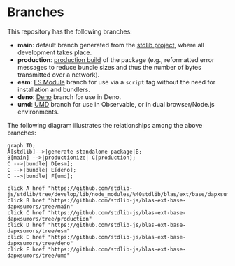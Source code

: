 <!--

@license Apache-2.0

Copyright (c) 2022 The Stdlib Authors.

Licensed under the Apache License, Version 2.0 (the "License");
you may not use this file except in compliance with the License.
You may obtain a copy of the License at

    http://www.apache.org/licenses/LICENSE-2.0

Unless required by applicable law or agreed to in writing, software
distributed under the License is distributed on an "AS IS" BASIS,
WITHOUT WARRANTIES OR CONDITIONS OF ANY KIND, either express or implied.
See the License for the specific language governing permissions and
limitations under the License.

-->

# Branches

This repository has the following branches:

-   **main**: default branch generated from the [stdlib project][stdlib-url], where all development takes place.
-   **production**: [production build][production-url] of the package (e.g., reformatted error messages to reduce bundle sizes and thus the number of bytes transmitted over a network).
-   **esm**: [ES Module][esm-url] branch for use via a `script` tag without the need for installation and bundlers.
-   **deno**: [Deno][deno-url] branch for use in Deno.
-   **umd**: [UMD][umd-url] branch for use in Observable, or in dual browser/Node.js environments.

The following diagram illustrates the relationships among the above branches:

```mermaid
graph TD;
A[stdlib]-->|generate standalone package|B;
B[main] -->|productionize| C[production];
C -->|bundle| D[esm];
C -->|bundle| E[deno];
C -->|bundle| F[umd];

click A href "https://github.com/stdlib-js/stdlib/tree/develop/lib/node_modules/%40stdlib/blas/ext/base/dapxsumors"
click B href "https://github.com/stdlib-js/blas-ext-base-dapxsumors/tree/main"
click C href "https://github.com/stdlib-js/blas-ext-base-dapxsumors/tree/production"
click D href "https://github.com/stdlib-js/blas-ext-base-dapxsumors/tree/esm"
click E href "https://github.com/stdlib-js/blas-ext-base-dapxsumors/tree/deno"
click F href "https://github.com/stdlib-js/blas-ext-base-dapxsumors/tree/umd"
```

[stdlib-url]: https://github.com/stdlib-js/stdlib/tree/develop/lib/node_modules/%40stdlib/blas/ext/base/dapxsumors
[production-url]: https://github.com/stdlib-js/blas-ext-base-dapxsumors/tree/production
[deno-url]: https://github.com/stdlib-js/blas-ext-base-dapxsumors/tree/deno
[umd-url]: https://github.com/stdlib-js/blas-ext-base-dapxsumors/tree/umd
[esm-url]: https://github.com/stdlib-js/blas-ext-base-dapxsumors/tree/esm